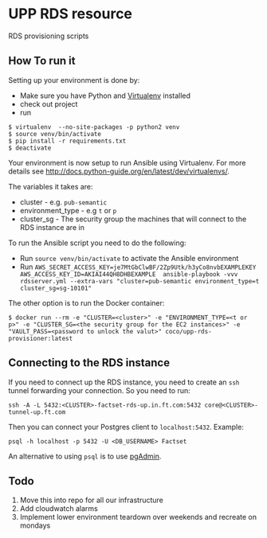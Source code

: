 UPP RDS resource
===

RDS provisioning scripts


How To run it
------

Setting up your environment is done by:
* Make sure you have Python and [Virtualenv](https://virtualenv.pypa.io/en/stable/) installed
* check out project
* run
```
$ virtualenv  --no-site-packages -p python2 venv
$ source venv/bin/activate
$ pip install -r requirements.txt
$ deactivate
```
Your environment is now setup to run Ansible using Virtualenv. For more details see http://docs.python-guide.org/en/latest/dev/virtualenvs/.

The variables it takes are:
* cluster - e.g. `pub-semantic`
* environment_type - e.g `t` or `p`
* cluster_sg - The security group the machines that will connect to the RDS instance are in

To run the Ansible script you need to do the following:
* Run `source venv/bin/activate` to activate the Ansible environment
* Run `AWS_SECRET_ACCESS_KEY=je7MtGbClwBF/2Zp9Utk/h3yCo8nvbEXAMPLEKEY AWS_ACCESS_KEY_ID=AKIAI44QH8DHBEXAMPLE  ansible-playbook -vvv rdsserver.yml --extra-vars "cluster=pub-semantic environment_type=t cluster_sg=sg-10101"`

The other option is to run the Docker container:
```
$ docker run --rm -e "CLUSTER=<cluster>" -e "ENVIRONMENT_TYPE=<t or p>" -e "CLUSTER_SG=<the security group for the EC2 instances>" -e "VAULT_PASS=<password to unlock the valut>" coco/upp-rds-provisioner:latest
```

Connecting to the RDS instance
------

If you need to connect up the RDS instance, you need to create an `ssh` tunnel forwarding your connection. So you need to run:

```
ssh -A -L 5432:<CLUSTER>-factset-rds-up.in.ft.com:5432 core@<CLUSTER>-tunnel-up.ft.com
```

Then you can connect your Postgres client to `localhost:5432`. Example:

```
psql -h localhost -p 5432 -U <DB_USERNAME> Factset
```

An alternative to using `psql` is to use [pgAdmin](https://www.pgadmin.org/).

Todo
------
1. Move this into repo for all our infrastructure
2. Add cloudwatch alarms
3. Implement lower environment teardown over weekends and recreate on mondays

